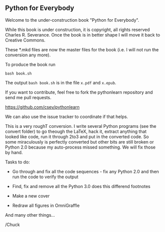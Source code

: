 Python for Everybody
--------------------

Welcome to the under-construction book "Python for Everybody".

While this book is under construction, it is copyright, all rights reserved
Charles R. Severance.  Once the book is in better shape I will move it back
to Creative Commons.

These \*.mkd files are now the master files for the book (i.e. 
I will not run the conversion any more).

To produce the book run

    bash book.sh

The output `bash book.sh` is in the file `x.pdf` and `x.epub`.

If you want to contribute, feel free to fork the pythonlearn
repository and send me pull requests.   

https://github.com/csev/pythonlearn

We can also use the issue tracker to coordinate if that helps.

This is a very roughT conversion.  I write several Python programs
(see the convert folder) to go theough the LaTeX, hack it, extract 
anything that looked like code, run it through 2to3 and put in the 
converted code.  So some miraculously is perfectly converted but 
other bits are still broken or Python 2.0 because my auto-process
missed something.   We will fix those by hand.

Tasks to do:

* Go through and fix all the code sequences - fix any Python 2.0 and then 
run the code to verify the output

* Find, fix and remove all the Python 3.0 does this differend footnotes

* Make a new cover

* Redraw all figures in OmniGraffle

And many other things...

/Chuck

